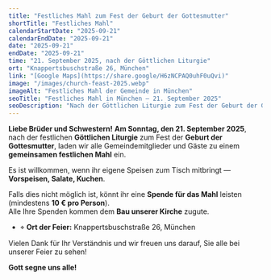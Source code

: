 ```yaml
---
title: "Festliches Mahl zum Fest der Geburt der Gottesmutter"
shortTitle: "Festliches Mahl"
calendarStartDate: "2025-09-21"
calendarEndDate: "2025-09-21"
date: "2025-09-21"
endDate: "2025-09-21"
time: "21. September 2025, nach der Göttlichen Liturgie"
ort: "Knappertsbuschstraße 26, München"
link: "[Google Maps](https://share.google/H6zNCPAQ0uhF0uQvi)"
image: "/images/church-feast-2025.webp"
imageAlt: "Festliches Mahl der Gemeinde in München"
seoTitle: "Festliches Mahl in München — 21. September 2025"
seoDescription: "Nach der Göttlichen Liturgie zum Fest der Geburt der Gottesmutter sind alle Gemeindemitglieder und Gäste zum festlichen Mahl eingeladen. Ort: Knappertsbuschstraße 26, München."
---
```


**Liebe Brüder und Schwestern!**
**Am Sonntag, den 21. September 2025**, nach der festlichen **Göttlichen Liturgie** zum Fest der **Geburt der Gottesmutter**, laden wir alle Gemeindemitglieder und Gäste zu einem **gemeinsamen festlichen Mahl** ein.

Es ist willkommen, wenn ihr eigene Speisen zum Tisch mitbringt — **Vorspeisen, Salate, Kuchen**.  

Falls dies nicht möglich ist, könnt ihr eine **Spende für das Mahl** leisten (mindestens **10 € pro Person**).  
Alle Ihre Spenden kommen dem **Bau unserer Kirche** zugute.

- ⌖ **Ort der Feier:** Knappertsbuschstraße 26, München  

Vielen Dank für Ihr Verständnis und wir freuen uns darauf, Sie alle bei unserer Feier zu sehen! 

**Gott segne uns alle!**
